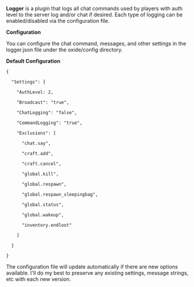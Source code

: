 [](http://forum.rustoxide.com/plugins/670/rate)
**Logger** is a plugin that logs all chat commands used by players with auth level to the server log and/or chat if desired. Each type of logging can be enabled/disabled via the configuration file.

**Configuration**

You can configure the chat command, messages, and other settings in the logger.json file under the oxide/config directory.

**Default Configuration**

````
{

  "Settings": {

    "AuthLevel: 2,

    "Broadcast": "true",

    "ChatLogging": "false",

    "CommandLogging": "true",

    "Exclusions": [

      "chat.say",

      "craft.add",

      "craft.cancel",

      "global.kill",

      "global.respawn",

      "global.respawn_sleepingbag",

      "global.status",

      "global.wakeup",

      "inventory.endloot"

    ]

  }

}
````

The configuration file will update automatically if there are new options available. I'll do my best to preserve any existing settings, message strings, etc with each new version.